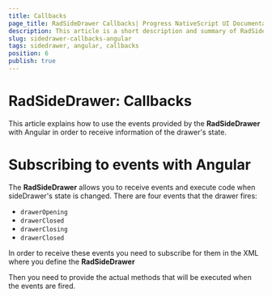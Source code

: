 ```yaml
---
title: Callbacks
page_title: RadSideDrawer Callbacks| Progress NativeScript UI Documentation
description: This article is a short description and summary of RadSideDrawer's callbacks used with Angular
slug: sidedrawer-callbacks-angular
tags: sidedrawer, angular, callbacks
position: 6
publish: true
---
```


# RadSideDrawer: Callbacks

This article explains how to use the events provided by the **RadSideDrawer** with Angular in order to receive information of the drawer's state.

# Subscribing to events with Angular

The **RadSideDrawer** allows you to receive events and execute code when sideDrawer's state is changed.
There are four events that the drawer fires:

- `drawerOpening`
- `drawerClosed`
- `drawerClosing`
- `drawerClosed` 

In order to receive these events you need to subscribe for them in the XML where you define the **RadSideDrawer**

<snippet id='angular-sidedrawer-callbacks'/>

Then you need to provide the actual methods that will be executed when the events are fired.

<snippet id='sidedrawer-angular-callbacks-definition'/>


 


